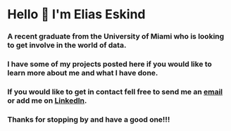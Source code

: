 <!--
**elias-eskind/elias-eskind** is a ✨ _special_ ✨ repository because its `README.md` (this file) appears on your GitHub profile.

Here are some ideas to get you started:

- 🔭 I’m currently working on ...
- 🌱 I’m currently learning ...
- 👯 I’m looking to collaborate on ...
- 🤔 I’m looking for help with ...
- 💬 Ask me about ...
- 📫 How to reach me: ...
- 😄 Pronouns: ...
- ⚡ Fun fact: ...
-->
# Hello 👋 I'm Elias Eskind 
### A recent graduate from the University of Miami who is looking to get involve in the world of data. 
### I have some of my projects posted here if you would like to learn more about me and what I have done.

### If you would like to get in contact fell free to send me an [email](eliaseskind@gmail.com) or add me on [LinkedIn](https://www.linkedin.com/in/elias-eskind/).

### Thanks for stopping by and have a good one!!!
